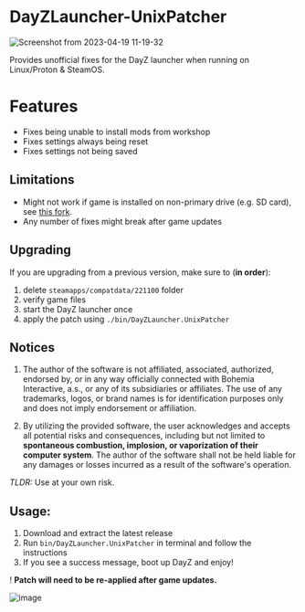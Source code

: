 # DayZLauncher-UnixPatcher

![Screenshot from 2023-04-19 11-19-32](https://user-images.githubusercontent.com/4209639/233074371-563ca89b-2dda-4d90-b2fe-ef7045ea653b.png)

Provides unofficial fixes for the DayZ launcher when running on Linux/Proton & SteamOS.

# Features

* Fixes being unable to install mods from workshop
* Fixes settings always being reset
* Fixes settings not being saved

## Limitations

* Might not work if game is installed on non-primary drive (e.g. SD card), see [this fork](https://github.com/djedu/DayZLauncher-UnixPatcher).
* Any number of fixes might break after game updates

## Upgrading

If you are upgrading from a previous version, make sure to (**in order**):
1. delete `steamapps/compatdata/221100` folder
1. verify game files
1. start the DayZ launcher once
1. apply the patch using `./bin/DayZLauncher.UnixPatcher`

## Notices

1. The author of the software is not affiliated, associated, authorized, endorsed by, or in any way officially connected with Bohemia Interactive, a.s., or any of its subsidiaries or affiliates. The use of any trademarks, logos, or brand names is for identification purposes only and does not imply endorsement or affiliation.

2. By utilizing the provided software, the user acknowledges and accepts all potential risks and consequences, including but not limited to **spontaneous combustion, implosion, or vaporization of their computer system**. The author of the software shall not be held liable for any damages or losses incurred as a result of the software's operation.

*TLDR:* Use at your own risk.

## Usage:

1. Download and extract the latest release
2. Run `bin/DayZLauncher.UnixPatcher` in terminal and follow the instructions
3. If you see a success message, boot up DayZ and enjoy!

! **Patch will need to be re-applied after game updates.**

![image](https://user-images.githubusercontent.com/4209639/233074283-b42db574-c6cd-42a8-8371-0a632b6c349d.png)